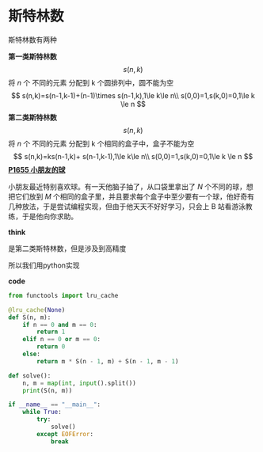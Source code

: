 # 斯特林数

斯特林数有两种

**第一类斯特林数**
$$
s(n,k)
$$
将 $n$ 个 不同的元素 分配到 k 个圆排列中，圆不能为空
$$
s(n,k)=s(n-1,k-1)+(n-1)\times s(n-1,k),1\le k\le n\\
s(0,0)=1,s(k,0)=0,1\le k \le n
$$
**第二类斯特林数**
$$
s(n,k)
$$
将 $n$ 个 不同的元素 分配到 k 个相同的盒子中，盒子不能为空
$$
s(n,k)=ks(n-1,k)+ s(n-1,k-1),1\le k\le n\\
s(0,0)=1,s(k,0)=0,1\le k \le n
$$
**[P1655 小朋友的球 ](https://www.luogu.com.cn/problem/P1655)**

小朋友最近特别喜欢球。有一天他脑子抽了，从口袋里拿出了 $N$ 个不同的球，想把它们放到 $M$ 个相同的盒子里，并且要求每个盒子中至少要有一个球，他好奇有几种放法，于是尝试编程实现，但由于他天天不好好学习，只会上 B 站看游泳教练，于是他向你求助。

**think**

是第二类斯特林数，但是涉及到高精度

所以我们用python实现

**code**

```python
from functools import lru_cache

@lru_cache(None)
def S(n, m):
    if n == 0 and m == 0:
        return 1
    elif n == 0 or m == 0:
        return 0
    else:
        return m * S(n - 1, m) + S(n - 1, m - 1)

def solve():
    n, m = map(int, input().split())
    print(S(n, m))

if __name__ == "__main__":
    while True:
        try:
            solve()
        except EOFError:
            break
```

